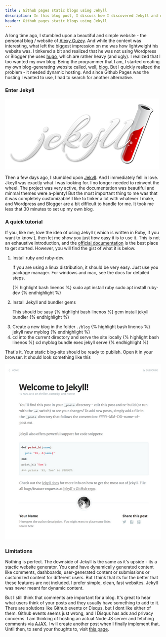 ```yaml
---
title : Github pages static blogs using Jekyll
description: In this blog post, I discuss how I discovered Jekyll and used it to create my very own static blog and hosted it on github pages!
header: Github pages static blogs using Jekyll
---
```

A long time ago, I stumbled upon a beautiful and simple website - the personal blog / website of [Alexy Guzey](https://guzey.com/). And while the content was interesting, what left the biggest impression on me was how lightweight his website was. I tinkered a bit and realized that he was not using Wordpress or Blogger (he uses [hugo](https://gohugo.io/), which are rather heavy (and ugly). I realized that I too wanted my own blog. Being the programmer that I am, I started creating my own blog-generating website called, well, [blog](https://github.com/agrawal-d/blog). But I quickly realized the problem - it needed dynamic hosting. And since Github Pages was the hosting I wanted to use, I had to search for another alternative.

### Enter Jekyll

![Jekyll logo](img/logo-jekyll.png)

Then a few days ago, I stumbled upon [Jekyll](https://jekyllrb.com/). And I immediately fell in love. Jkeyll was exactly what I was looking for. I no longer needed to reinvent the wheel. The project was very active, the documentation was beautiful and minmal themes were a-plenty! But the most important thing to me was that it was completely customizable! I like to tinker a lot with whatever I make, and Wordpress and Blogger are a bit difficult to handle for me. It took me less that 30 minutes to set up my own blog.

### A quick tutorial

If you, like me, love the idea of using Jekyll ( which is written in Ruby, if you want to know ), then let me show you just _how_ easy it is to use it. This is not an exhaustive introduction, and the [official documentation](https://jekyllrb.com/docs/) is the best place to get started. However, you will find the gist of what it is below.


<ol>
<li>Install ruby and ruby-dev.

If you are using a linux distribution, it should be very easy. Just use you package manager. For windows and mac, see the docs for detailed steps.

{% highlight bash linenos %}
sudo apt install ruby
sudo apt install ruby-dev
{% endhighlight %}
</li>
<li>Install Jekyll and bundler gems

This should be sasy
{% highlight bash linenos %}
gem install jekyll bundler
{% endhighlight %}
</li>
<li>Create a new blog in the folder <code>./blog</code>
{% highlight bash linenos %}
jekyll new myblog
{% endhighlight %}
</li>
<li> cd into the current directory and serve the site locally
{% highlight bash linenos %}
cd myblog
bundle exec jekyll serve
{% endhighlight %}
</li>
</ol>

That's it. Your static blog-site should be ready to publish. Open it in your browser. It should look something like this

![Jekyll screenshot](img/jekyll-demo.png)


### Limitations

Nothing is perfect. The downside of Jekyll is the same as it's upside - its a stactic website generator. You cand have dynamically generated content like comments, dashboards, user-generated content or submissions or customized content for different users. But I think that its for the better that these features are not included. I prefer simple, clean, fast websites. Jekyll was never meant for dynamic content.

But I still think that comments are important for a blog. It's great to hear what users think of your posts and they usually have something to add to it. There are solutions like Github events or Disqus, but I dont like either of them. Github events seems just wrong, and I Disqus has ads and privacy concerns. I am thinking of hosting an actual Node.JS server and fetching comments via [AJAX](https://en.wikipedia.org/wiki/Ajax_(programming)). I will create another post when I finally implement that. Until then, to send your thoughts to, visit [this page](/contact).


